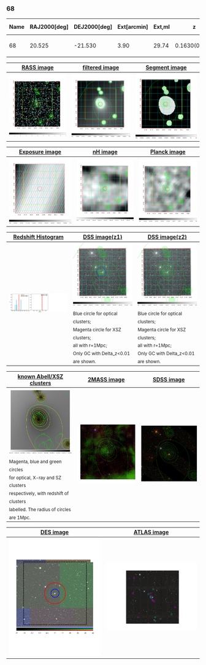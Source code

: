 <div STYLE="page-break-after: always;"></div>

### 68

|Name|RAJ2000[deg]|DEJ2000[deg] |Ext[arcmin]| Ext,ml | z | z_src| C|GC(XSZ,Delta_z<0.01)| GC(OPT,Delta_z<0.01)|GC| R_sig[arcmin] | R500[arcmin] | R500[Mpc]| CRsig[c/s] | CR500[c/s] |L500[1E44 erg/s]|F500[1E-12 erg/s/cm^2]| M500[1E14 Msun]|Tx[keV]|Cnt_sig|Beta|Rc[arcmin]|Comment|Alias|
|---|---|---|---|---|---|------|---|--------|---------|----------|---|---|---|---|---|---|---|---|---|---|---|---|---|---|
|68| 20.525| -21.530| 3.90| 29.74| 0.1630(0.000)| z_opt| S| -| N, W| A, N, W| 11.725| 5.398| 0.907| 0.098(0.030)| 0.090(0.028)| 1.336(0.302)| 1.829(0.414)| 2.49(0.28)| 3.96(0.28)| 62.6| 0.849(-0.149+0.107)| 5.468(-1.216+0.977)| -| t188|

|[RASS image](../image/68/68_img.pdf)|[filtered image](../image/68/68_fil.pdf)|[Segment image](../image/68/68_seg.pdf)|
|-------------------|--------------------|-------------------|
| <img src="../image/68/68_img.png" width="300">  | <img src="../image/68/68_fil.png" width="300">   | <img src="../image/68/68_seg.png" width="300">  |

|[Exposure image](../image/68/68_mex.pdf)| [nH image](../image/68/68_nh.pdf)| [Planck image](../image/68/68_p.pdf)|
|-------------------|--------------------|-------------------|
|<img src="../image/68/68_mex.png" width="300">   | <img src="../image/68/68_nh.png" width="300">    | <img src="../image/68/68_p.png" width="300"> |

|[Redshift Histogram](../image/68/68_zg.pdf) | [DSS image(z1)](../image/68/68_dss_z1.pdf)      |  [DSS image(z2)](../image/68/68_dss_z2.pdf)    |
|-------------------|--------------------|-------------------|
|<img src="../image/68/68_zg.png" width="300"> |<img src="../image/68/68_dss_z1.png" width="300"> <sub><br>Blue circle for optical clusters; <br>Magenta circle for XSZ clusters; <br>all with r=1Mpc; <br>Only GC with Delta_z<0.01 are shown. </sub>| <img src="../image/68/68_dss_z2.png" width="300"><sub><br>Blue circle for optical clusters; <br>Magenta circle for XSZ clusters; <br>all with r=1Mpc; <br>Only GC with Delta_z<0.01 are shown. </sub> |

|[known Abell/XSZ clusters](../image/68/68_gc.pdf) | [2MASS image](../image/68/68_2mass.pdf)      |[SDSS image](../image/68/68_sdss.pdf)   |
|-------------------|-------------------|-------------------|
|<img src=../image/68/68_gc.png width="300"> <br><sub>Magenta, blue and green circles <br>for optical, X-ray and SZ clusters <br>respectively, with redshift of clusters <br>labelled. The radius of circles <br>are 1Mpc.</sub>|<img src="../image/68/68_2mass.png" width="300">  | <img src="../image/68/68_sdss.png" width="300">  |

|[DES image](../image/68/68_des.pdf)   |[ATLAS image](../image/68/68_s.pdf)        |
|-------------------|-------------------|
| <img src="../image/68/68_des.pdf" width="300">  | <img src="../image/68/68_s.pdf" width="300">  |
